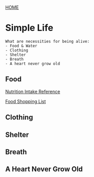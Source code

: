 [HOME](https://tane-rs.github.io)

# Simple Life
    
    What are necessities for being alive:
    - Food & Water
    - Clothing
    - Shelter
    - Breath
    - A heart never grow old

## Food

[Nutrition Intake Reference](food/reference.md)

[Food Shopping List](food/shoplist.md)

## Clothing

## Shelter

## Breath

## A Heart Never Grow Old